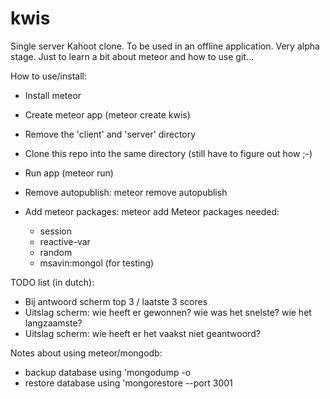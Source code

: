 # kwis
Single server Kahoot clone. To be used in an offline application. Very alpha stage. 
Just to learn a bit about meteor and how to use git...

How to use/install:

- Install meteor
- Create meteor app (meteor create kwis)
- Remove the 'client' and 'server' directory

- Clone this repo into the same directory (still have to figure out how ;-)
- Run app (meteor run)

- Remove autopublish: meteor remove autopublish

- Add meteor packages: meteor add <package>
  Meteor packages needed:
  - session
  - reactive-var
  - random
  - msavin:mongol (for testing)

TODO list (in dutch):
- Bij antwoord scherm top 3 / laatste 3 scores
- Uitslag scherm: wie heeft er gewonnen? wie was het snelste? wie het langzaamste?
- Uitslag scherm: wie heeft er het vaakst niet geantwoord?

Notes about using meteor/mongodb:
* backup database using 'mongodump -o <backup name>
* restore database using 'mongorestore --port 3001 <backup name>
